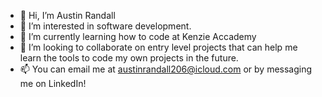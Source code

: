 - 👋 Hi, I’m Austin Randall 
- 👀 I’m interested in software development.
- 🌱 I’m currently learning how to code at Kenzie Accademy
- 💞️ I’m looking to collaborate on entry level projects that can help me learn the tools to code my own projects in the future.
- 📫 You can email me at austinrandall206@icloud.com or by messaging me on LinkedIn!

<!---
AustinRandall206/AustinRandall206 is a ✨ special ✨ repository because its `README.md` (this file) appears on your GitHub profile.
You can click the Preview link to take a look at your changes.
--->
